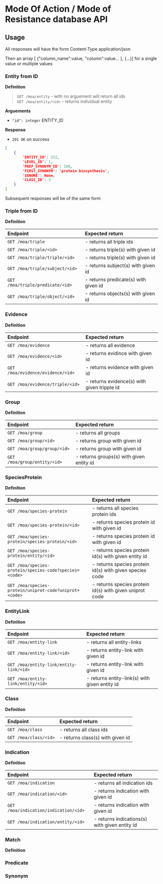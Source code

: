 # Mode Of Action / Mode of Resistance database API

## Usage
All responses will have the form
Content-Type application/json

Then an array [ {"column_name":value, "column":value... }, {...}]
for a single value or multiple values

### Entity from ID

**Definition** 

>`GET /moa/entity`        - with no arguement will return all ids  
>`GET /moa/entity/<id>`   - returns individual entity  

**Arguements**

- `"id": integer` ENTITY_ID

**Response**

- `201 OK` on success

```json
[  
    {  
        'ENTITY_ID': 222,  
        'LEVEL_ID': 1,  
        'PREF_SYNONYM_ID': 168,  
        'FIRST_SYNONYM': 'protein biosynthesis',  
        'IGNORE': None,  
        'CLASS_ID': 3  
    }  
]  
```
Subsequent responses will be of the same form


### Triple from ID

**Definition**

| Endpoint                           | Expected return                         |
|:-----------------------------------|:----------------------------------------|
| `GET /moa/triple`                  | - returns all triple ids                |
| `GET /moa/triple/<id>`             | - returns triple(s) with given id       |
| `GET /moa/triple/triple/<id>`      | - returns triple(s) with given id       |
| `GET /moa/triple/subject/<id>`     | - returns subject(s) with given id      |
| `GET /moa/triple/predicate/<id>`   | - returns predicate(s) with given id    |
| `GET /moa/triple/object/<id>`      | - returns objects(s) with given id      |


### Evidence

**Definition**

| Endpoint                           | Expected return                             |
|:-----------------------------------|:--------------------------------------------|
| `GET /moa/evidence`                | - returns all evidence                      |
| `GET /moa/evidence/<id>`           | - returns evidince with given id            |
| `GET /moa/evidence/evidence/<id>`  | - returns evidence with given id            |
| `GET /moa/evidence/triple/<id>`    | - returns evidence(s) with given tripple id |


### Group

**Definition**

| Endpoint                           | Expected return                             |
|:-----------------------------------|:--------------------------------------------|
| `GET /moa/group`                   | - returns all groups                        |
| `GET /moa/group/<id>`              | - returns group with given id               |
| `GET /moa/group/group/<id>`        | - returns group with given id               |
| `GET /moa/group/entity/<id>`       | - returns groups(s) with given entity id    |


### SpeciesProtein

**Definition**

| Endpoint                                                | Expected return                                          |
|:--------------------------------------------------------|:---------------------------------------------------------|
| `GET /moa/species-protein`                              | - returns all species protein ids                        |
| `GET /moa/species-protein/<id>`                         | - returns species protein id with given id               |
| `GET /moa/species-protein/species-protein/<id>`         | - returns species protein id with given id               |
| `GET /moa/species-protein/entity/<id>`                  | - returns species protein id(s) with given entity id     |
| `GET /moa/species-protein/species-code?species=<code>`  | - returns species protein id(s) with given species code  |
| `GET /moa/species-protein/uniprot-code?uniprot=<code>`  | - returns species protein id(s) with given uniprot code  |


### EntityLink

**Definition**

| Endpoint                                       | Expected return                               |
|:-----------------------------------------------|:----------------------------------------------|
| `GET /moa/entity-link`                         | - returns all entity-links                    |
| `GET /moa/entity-link/<id>`                    | - returns entity-link with given id           |
| `GET /moa/entity-link/entity-link/<id>`        | - returns entity-link with given id           |
| `GET /moa/entity-link/entity/<id>      `       | - returns entity-link(s) with given entity id |


### Class

**Definition**

| Endpoint                           | Expected return                        |
|:-----------------------------------|:---------------------------------------|
| `GET /moa/class`                   | - returns all class ids                |
| `GET /moa/class/<id>`              | - returns class(s) with given id       |


### Indication

**Definition**

| Endpoint                              | Expected return                                |
|:--------------------------------------|:-----------------------------------------------|
| `GET /moa/indication`                 | - returns all indication ids                   |
| `GET /moa/indication/<id>`            | - returns indication with given id             |
| `GET /moa/indication/indication/<id>` | - returns indication with given id             |
| `GET /moa/indication/entity/<id>`     | - returns indications(s) with given entity id  |


### Match

**Definition**

### Predicate
### Synonym
